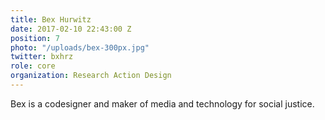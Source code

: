 ```yaml
---
title: Bex Hurwitz
date: 2017-02-10 22:43:00 Z
position: 7
photo: "/uploads/bex-300px.jpg"
twitter: bxhrz
role: core
organization: Research Action Design
---
```


Bex is a codesigner and maker of media and technology for social justice.
